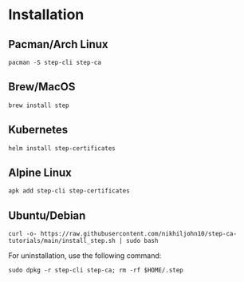 # Installation

## Pacman/Arch Linux

```
pacman -S step-cli step-ca
```

## Brew/MacOS

```
brew install step
```

## Kubernetes

```
helm install step-certificates
```

## Alpine Linux

```
apk add step-cli step-certificates
```

## Ubuntu/Debian

```
curl -o- https://raw.githubusercontent.com/nikhiljohn10/step-ca-tutorials/main/install_step.sh | sudo bash
```

For uninstallation, use the following command:
```
sudo dpkg -r step-cli step-ca; rm -rf $HOME/.step
```
